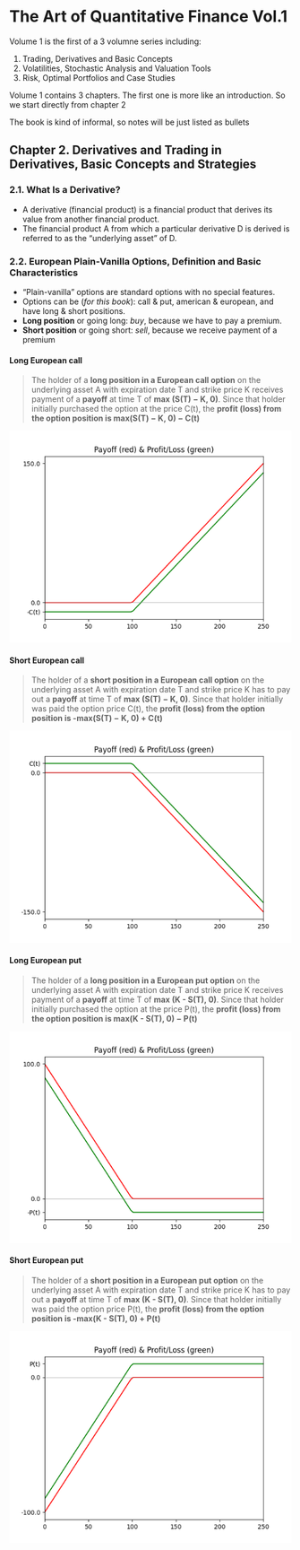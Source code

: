 # The Art of Quantitative Finance Vol.1

Volume 1 is the first of a 3 volumne series including:

1. Trading, Derivatives and Basic Concepts
2. Volatilities, Stochastic Analysis and Valuation Tools
3. Risk, Optimal Portfolios and Case Studies

Volume 1 contains 3 chapters. The first one is more like an introduction. So we start directly from chapter 2

The book is kind of informal, so notes will be just listed as bullets

## Chapter 2. Derivatives and Trading in Derivatives, Basic Concepts and Strategies

### 2.1. What Is a Derivative?

- A derivative (financial product) is a financial product that derives its value from another financial product.
- The financial product A from which a particular derivative D is derived is referred to as the “underlying asset” of D.

### 2.2. European Plain-Vanilla Options, Definition and Basic Characteristics

- “Plain-vanilla” options are standard options with no special features.
- Options can be (*for this book*): call & put, american & european, and have long & short positions.
- **Long position** or going long: *buy*, because we have to pay a premium.
- **Short position** or going short: *sell*, because we receive payment of a premium

#### Long European call

> The holder of a **long position in a European call option** on the underlying asset A with expiration date T and strike price K receives payment of a **payoff** at time T of **max (S(T) − K, 0)**. Since that holder initially purchased the option at the price C(t), the **profit (loss) from the option position is max(S(T) − K, 0) − C(t)**

![Payoff and profit function of a long call option](Python/fig.2.1.png "Payoff and profit function of a long call option")

#### Short European call

> The holder of a **short position in a European call option** on the underlying asset A with expiration date T and strike price K has to pay out a **payoff** at time T of **max (S(T) − K, 0)**. Since that holder initially was paid the option price C(t), the **profit (loss) from the option position is -max(S(T) − K, 0) + C(t)**

![Payoff and profit function of a short call option](Python/fig.2.2.png "Payoff and profit function of a short call option")

#### Long European put

> The holder of a **long position in a European put option** on the underlying asset A with expiration date T and strike price K receives payment of a **payoff** at time T of **max (K - S(T), 0)**. Since that holder initially purchased the option at the price P(t), the **profit (loss) from the option position is max(K - S(T), 0) − P(t)**

![Payoff and profit function of a long put option](Python/fig.2.3.png "Payoff and profit function of a long put option")

#### Short European put

> The holder of a **short position in a European put option** on the underlying asset A with expiration date T and strike price K has to pay out a **payoff** at time T of **max (K - S(T), 0)**. Since that holder initially was paid the option price P(t), the **profit (loss) from the option position is -max(K - S(T), 0) + P(t)**

![Payoff and profit function of a short put option](Python/fig.2.4.png "Payoff and profit function of a short put option")


